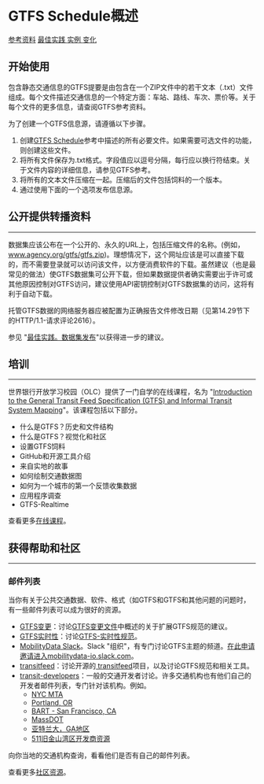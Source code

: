 # GTFS Schedule概述

<div class="landing-page">
   <a class="button" href="reference">参考资料</a>
   <a class="button" href="best-practices">最佳实践
</a>  <a class="button" href="examples">实例
</a>  <a class="button" href="changes">变化
</a></div>

## 开始使用

包含静态交通信息的GTFS提要是由包含在一个ZIP文件中的若干文本（.txt）文件组成。每个文件描述交通信息的一个特定方面：车站、路线、车次、票价等。关于每个文件的更多信息，请查阅GTFS参考资料。

为了创建一个GTFS信息源，请遵循以下步骤。

1. 创建[GTFS Schedule](reference)参考中描述的所有必要文件。如果需要可选文件的功能，则创建这些文件。
1. 将所有文件保存为.txt格式。字段值应以逗号分隔，每行应以换行符结束。关于文件内容的详细信息，请参见GTFS参考。
1. 将所有的文本文件压缩在一起。压缩后的文件包括饲料的一个版本。
1. 通过使用下面的一个选项发布信息源。

## 公开提供转播资料

<hr/>

数据集应该公布在一个公开的、永久的URL上，包括压缩文件的名称。(例如，www.agency.org/gtfs/gtfs.zip)。理想情况下，这个网址应该是可以直接下载的，而不需要登录就可以访问该文件，以方便消费软件的下载。虽然建议（也是最常见的做法）使GTFS数据集可公开下载，但如果数据提供者确实需要出于许可或其他原因控制对GTFS访问，建议使用API密钥控制对GTFS数据集的访问，这将有利于自动下载。

托管GTFS数据的网络服务器应被配置为正确报告文件修改日期（见第14.29节下的HTTP/1.1-请求评论2616）。

参见 "[最佳实践。数据集发布](best-practices/#dataset-publishing-general-practices)"以获得进一步的建议。

## 培训

<hr/>

世界银行开放学习校园（OLC）提供了一门自学的在线课程，名为 "[Introduction to the General Transit Feed Specification (GTFS) and Informal Transit System Mapping](https://olc.worldbank.org/content/introduction-general-transit-feed-specification-gtfs-and-informal-transit-system-mapping)"。该课程包括以下部分。

* 什么是GTFS？历史和文件结构
* 什么是GTFS？视觉化和社区
* 设置GTFS饲料
* GitHub和开源工具介绍
* 来自实地的故事
* 如何绘制交通数据图
* 如何为一个城市的第一个反馈收集数据
* 应用程序调查
* GTFS-Realtime

查看更多[在线课程](../resources/other/#on-line-courses)。

## 获得帮助和社区

<hr/>

### 邮件列表

当你有关于公共交通数据、软件、格式（如GTFS和GTFS和其他问题的问题时，有一些邮件列表可以成为很好的资源。

* [GTFS变更](https://groups.google.com/group/gtfs-changes)：讨论[GTFS变更文件](https://github.com/google/transit/blob/master/gtfs/CHANGES.md)中概述的关于扩展GTFS规范的建议。
* [GTFS实时性](https://groups.google.com/group/gtfs-realtime)：讨论[GTFS-实时性规范](https://github.com/google/transit/tree/master/gtfs-realtime)。
* [MobilityData Slack](https://mobilitydata-io.slack.com/)。Slack "组织"，有专门讨论GTFS主题的频道。[在此申请邀请进入mobilitydata-io.slack.com](https://share.mobilitydata.org/slack)。
* [ transitfeed](https://groups.google.com/group/transitfeed)：讨论开源的[ transitfeed](https://groups.google.com/group/transitfeed)项目，以及讨论GTFS规范和相关工具。
* [ transit-developers](https://groups.google.com/group/transit-developers)：一般的交通开发者讨论。许多交通机构也有他们自己的开发者邮件列表，专门针对该机构。例如。
    * [NYC MTA](https://groups.google.com/group/mtadeveloperresources)
    * [Portland, OR](https://groups.google.com/group/transit-developers-pdx)
    * [BART - San Francisco, CA](https://groups.google.com/group/bart-developers)
    * [MassDOT](https://groups.google.com/group/massdotdevelopers)
    * [亚特兰大，GA地区](https://groups.google.com/forum/#!forum/atl-transit-developers)
    * [511旧金山湾区开发商资源](https://groups.google.com/forum/#!forum/511sfbaydeveloperresources)

向你当地的交通机构查询，看看他们是否有自己的邮件列表。


查看更多[社区资源](../resources/community)。
